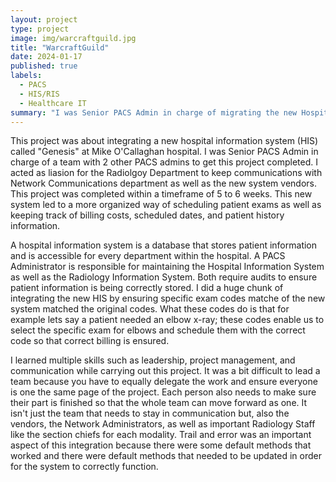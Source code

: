 ```yaml
---
layout: project
type: project
image: img/warcraftguild.jpg
title: "WarcraftGuild"
date: 2024-01-17
published: true
labels:
  - PACS
  - HIS/RIS
  - Healthcare IT
summary: "I was Senior PACS Admin in charge of migrating the new Hospital Information System called Genesis."
---
```

This project was about integrating a new hospital information system (HIS) called "Genesis" at Mike O'Callaghan hospital. I was Senior PACS Admin in charge of a team with 2 other PACS admins to get this project completed. I acted as liasion for the Radiolgoy Department to keep communications with Network Communications department as well as the new system vendors. This project was completed within a timeframe of 5 to 6 weeks. This new system led to a more organized way of scheduling patient exams as well as keeping track of billing costs, scheduled dates, and patient history information.

A hospital information system is a database that stores patient information and is accessible for every department within the hospital. A PACS Administrator is responsible for maintaining the Hospital Information System as well as the Radiology Information System. Both require audits to ensure patient information is being correctly stored. I did a huge chunk of integrating the new HIS by ensuring specific exam codes matche of the new system matched the original codes. What these codes do is that for example lets say a patient needed an elbow x-ray; these codes enable us to select the specific exam for elbows and schedule them with the correct code so that correct billing is ensured.

I learned multiple skills such as leadership, project management, and communication while carrying out this project. It was a bit difficult to lead a team because you have to equally delegate the work and ensure everyone is one the same page of the project. Each person also needs to make sure their part is finished so that the whole team can move forward as one. It isn't just the team that needs to stay in communication but, also the vendors, the Network Administrators, as well as important Radiology Staff like the section chiefs for each modality. Trail and error was an important aspect of this integration because there were some default methods that worked and there were default methods that needed to be updated in order for the system to correctly function.

